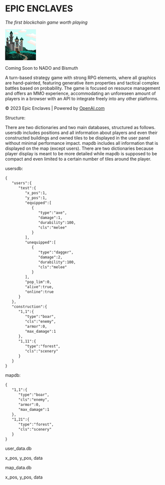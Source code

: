 # EPIC ENCLAVES
_The first blockchain game worth playing_

![Castle Image](img/assets/castle.png)

Coming Soon to NADO and Bismuth

A turn-based strategy game with strong RPG elements, where all graphics are hand-painted, featuring generative item properties and tactical complex battles based on probability. The game is focused on resource management and offers an MMO experience, accommodating an unforeseen amount of players in a browser with an API to integrate freely into any other platforms.

© 2023 Epic Enclaves | Powered by [OpenAI.com](https://openai.com)

Structure:

There are two dictionaries and two main databases, structured as follows. usersdb includes positions and all information about players and even their constructed buildings and owned tiles to be displayed in the user panel without minimal performance impact. mapdb includes all information that is displayed on the map (except users). There are two dictionaries because player display is meant to be more detailed while mapdb is supposed to be compact and even limited to a certain number of tiles around the player.

usersdb:
```
{
   "users":{
      "test":{
         "x_pos":1,
         "y_pos":1,
         "equipped":[
            {
               "type":"axe",
               "damage":1,
               "durability":100,
               "cls":"melee"
            }
         ],
         "unequipped":[
            {
               "type":"dagger",
               "damage":2,
               "durability":100,
               "cls":"melee"
            }
         ],
         "pop_lim":0,
         "alive":true,
         "online":true
      }
   },
   "construction":{
      "1,1":{
         "type":"boar",
         "cls":"enemy",
         "armor":0,
         "max_damage":1
      },
      "1,11":{
         "type":"forest",
         "cls":"scenery"
      }
   }
}
```


mapdb:
```
{
   "1,1":{
      "type":"boar",
      "cls":"enemy",
      "armor":0,
      "max_damage":1
   },
   "1,21":{
      "type":"forest",
      "cls":"scenery"
   }
}
```

user_data.db

x_pos, y_pos, data


map_data.db

x_pos, y_pos, data